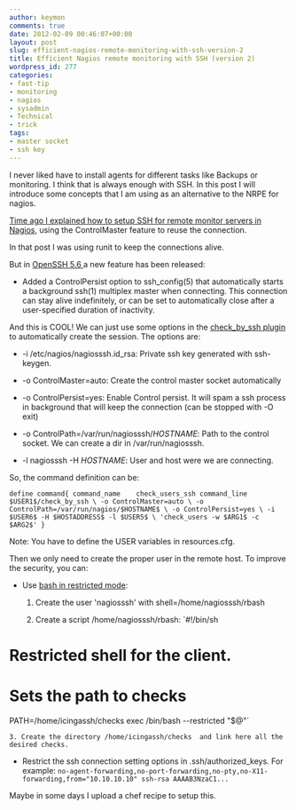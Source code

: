 ```yaml
---
author: keymon
comments: true
date: 2012-02-09 00:46:07+00:00
layout: post
slug: efficient-nagios-remote-monitoring-with-ssh-version-2
title: Efficient Nagios remote monitoring with SSH (version 2)
wordpress_id: 277
categories:
- fast-tip
- monitoring
- nagios
- sysadmin
- Technical
- trick
tags:
- master socket
- ssh key
---
```


I never liked have to install agents for different tasks like Backups or monitoring. I think that is always enough with SSH. In this post I will introduce some concepts that I am using as an alternative to the NRPE for nagios.

[Time ago I explained how to setup SSH for remote monitor servers in Nagios](http://keymon.wordpress.com/2010/04/13/using-ssh-to-monitor-remote-hosts/), using the ControlMaster feature to reuse the connection.

In that post I was using runit to keep the connections alive.

But in [OpenSSH 5.6 ](http://lwn.net/Articles/401422/) a new feature has been released:




> 
* Added a ControlPersist option to ssh_config(5) that automatically
 starts a background ssh(1) multiplex master when connecting. This
 connection can stay alive indefinitely, or can be set to
 automatically close after a user-specified duration of inactivity.




And this is COOL! We can just use some options in the [check_by_ssh plugin](http://nagiosplugins.org/man/check_by_ssh) to automatically create the session. The options are:



	
  * -i /etc/nagios/nagiosssh.id_rsa: Private ssh key generated with ssh-keygen.

	
  * -o ControlMaster=auto: Create the control master socket automatically

	
  * -o ControlPersist=yes: Enable Control persist. It will spam a ssh process in background that will keep the connection (can be stopped with -O exit)

	
  * -o ControlPath=/var/run/nagiosssh/$HOSTNAME$: Path to the control socket. We can create a dir in /var/run/nagiosssh.

	
  * -l nagiosssh -H $HOSTNAME$: User and host were we are connecting.


So, the command definition can be:

`
define command{
  command_name    check_users_ssh
  command_line    $USER1$/check_by_ssh \
    -o ControlMaster=auto \
    -o ControlPath=/var/run/nagios/$HOSTNAME$ \
    -o ControlPersist=yes \
    -i $USER6$ -H $HOSTADDRESS$ -l $USER5$ \
    'check_users -w $ARG1$ -c $ARG2$'
}
`

Note: You have to define the USER variables in resources.cfg.

Then we only need to create the proper user in the remote host. To improve the security, you can:



	
  * Use [bash in restricted mode](http://www.gnu.org/software/bash/manual/html_node/The-Restricted-Shell.html):

	
    1. Create the user 'nagiosssh' with shell=/home/nagiosssh/rbash

	
    2. Create a script /home/nagiosssh/rbash:
`#!/bin/sh
# Restricted shell for the client.
# Sets the path to checks
PATH=/home/icingassh/checks exec /bin/bash --restricted "$@"`


	
    3. Create the directory /home/icingassh/checks  and link here all the desired checks.




	
  * Restrict the ssh connection setting options in .ssh/authorized_keys. For example:
`
no-agent-forwarding,no-port-forwarding,no-pty,no-X11-forwarding,from="10.10.10.10" ssh-rsa AAAAB3NzaC1...
`





Maybe in some days I upload a chef recipe to setup this.
